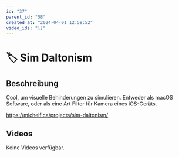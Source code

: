 ```yaml
---
id: "37"
parent_id: "58"
created_at: "2024-04-01 12:58:52"
video_ids: "[]"
---
```


# 🏷️ Sim Daltonism

## Beschreibung

Cool, um visuelle Behinderungen zu simulieren. Entweder als macOS Software, oder als eine Art Filter für Kamera eines iOS-Geräts.

<https://michelf.ca/projects/sim-daltonism/>

## Videos

Keine Videos verfügbar.
